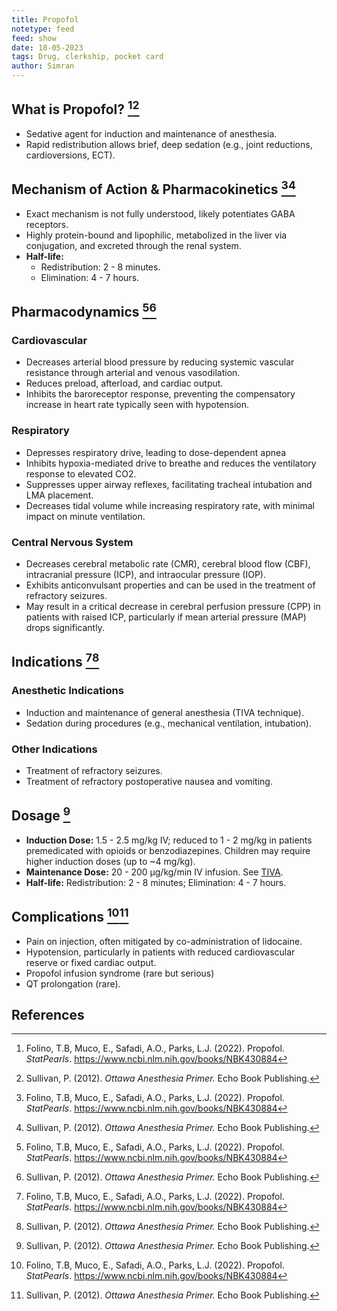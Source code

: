 ```yaml
---
title: Propofol
notetype: feed
feed: show
date: 18-05-2023
tags: Drug, clerkship, pocket card 
author: Simran
---
```


## What is Propofol? [^1][^2]
- Sedative agent for induction and maintenance of anesthesia.
- Rapid redistribution allows brief, deep sedation (e.g., joint reductions, cardioversions, ECT).

## Mechanism of Action & Pharmacokinetics [^1][^2]
- Exact mechanism is not fully understood, likely potentiates GABA receptors.
- Highly protein-bound and lipophilic, metabolized in the liver via conjugation, and excreted through the renal system.
- **Half-life:**
  - Redistribution: 2 - 8 minutes.
  - Elimination: 4 - 7 hours.

## Pharmacodynamics [^1][^2]
### Cardiovascular
- Decreases arterial blood pressure by reducing systemic vascular resistance through arterial and venous vasodilation.
- Reduces preload, afterload, and cardiac output.
- Inhibits the baroreceptor response, preventing the compensatory increase in heart rate typically seen with hypotension.

### Respiratory
- Depresses respiratory drive, leading to dose-dependent apnea
- Inhibits hypoxia-mediated drive to breathe and reduces the ventilatory response to elevated CO2.
- Suppresses upper airway reflexes, facilitating tracheal intubation and LMA placement.
- Decreases tidal volume while increasing respiratory rate, with minimal impact on minute ventilation.

### Central Nervous System
- Decreases cerebral metabolic rate (CMR), cerebral blood flow (CBF), intracranial pressure (ICP), and intraocular pressure (IOP).
- Exhibits anticonvulsant properties and can be used in the treatment of refractory seizures.
- May result in a critical decrease in cerebral perfusion pressure (CPP) in patients with raised ICP, particularly if mean arterial pressure (MAP) drops significantly.

## Indications [^1][^2]
### Anesthetic Indications
- Induction and maintenance of general anesthesia (TIVA technique).
- Sedation during procedures (e.g., mechanical ventilation, intubation).

### Other Indications
- Treatment of refractory seizures.
- Treatment of refractory postoperative nausea and vomiting.

## Dosage [^2]
- **Induction Dose:** 1.5 - 2.5 mg/kg IV; reduced to 1 - 2 mg/kg in patients premedicated with opioids or benzodiazepines. Children may require higher induction doses (up to ~4 mg/kg).
- **Maintenance Dose:** 20 - 200 µg/kg/min IV infusion. See [TIVA](TIVA.md).
- **Half-life:** Redistribution: 2 - 8 minutes; Elimination: 4 - 7 hours.

## Complications [^1][^2]
- Pain on injection, often mitigated by co-administration of lidocaine.
- Hypotension, particularly in patients with reduced cardiovascular reserve or fixed cardiac output.
- Propofol infusion syndrome (rare but serious)
- QT prolongation (rare).


## References
[^1]: Folino, T.B, Muco, E., Safadi, A.O., Parks, L.J. (2022). Propofol. *StatPearls*. https://www.ncbi.nlm.nih.gov/books/NBK430884
[^2]: Sullivan, P. (2012). *Ottawa Anesthesia Primer.* Echo Book Publishing.
